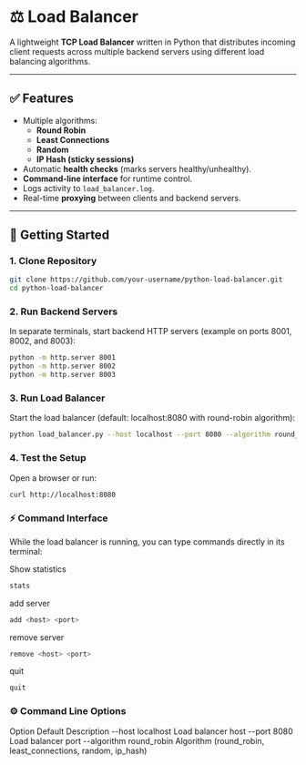 # ⚖️ Load Balancer  

A lightweight **TCP Load Balancer** written in Python that distributes incoming client requests across multiple backend servers using different load balancing algorithms.  

---

## ✅ Features  
- Multiple algorithms:  
  - **Round Robin**  
  - **Least Connections**  
  - **Random**  
  - **IP Hash (sticky sessions)**  
- Automatic **health checks** (marks servers healthy/unhealthy).  
- **Command-line interface** for runtime control.  
- Logs activity to `load_balancer.log`.  
- Real-time **proxying** between clients and backend servers.  

---

## 🚀 Getting Started  

### 1. Clone Repository  
```bash
git clone https://github.com/your-username/python-load-balancer.git
cd python-load-balancer

```

### 2. Run Backend Servers

In separate terminals, start backend HTTP servers (example on ports 8001, 8002, and 8003):

```bash
python -m http.server 8001
python -m http.server 8002
python -m http.server 8003
```

### 3. Run Load Balancer

Start the load balancer (default: localhost:8080 with round-robin algorithm):

```bash
python load_balancer.py --host localhost --port 8080 --algorithm round_robin
```

### 4. Test the Setup

Open a browser or run:

```bash
curl http://localhost:8080
```

### ⚡ Command Interface

While the load balancer is running, you can type commands directly in its terminal:

Show statistics

```bash
stats
```

add server
```bash
add <host> <port>
```

remove server
```bash
remove <host> <port>
```

quit
```bash
quit
```



### ⚙️ Command Line Options
Option	Default	Description
--host	localhost	Load balancer host
--port	8080	Load balancer port
--algorithm	round_robin	Algorithm (round_robin, least_connections, random, ip_hash)
